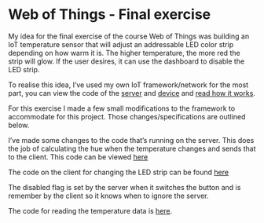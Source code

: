 # Web of Things - Final exercise
My idea for the final exercise of the course Web of Things was building an IoT temperature sensor that will adjust an addressable LED color strip depending on how warm it is.
The higher temperature, the more red the strip will glow. If the user desires, it can use the dashboard to disable the LED strip.

To realise this idea, I’ve used my own IoT framework/network for  the most part, you can view the code of the [server](https://github.com/reauv/minor-web-of-things-sensors-server) and [device](https://github.com/reauv/minor-web-of-things-device) and [read how it works](https://github.com/reauv/minor-web-of-things-sensors-server/blob/master/README.md).

For this exercise I made a few small modifications to the framework to accommodate for this project. Those changes/specifications are outlined below.

I’ve made some changes to the code that’s running on the server. This does the job of calculating the hue when the temperature changes and sends that to the client.
This code can be viewed [here](https://github.com/reauv/minor-web-of-things-sensors-server/blob/master/pubsub.js#L83-L91)

The code on the client for changing the LED strip can be found [here](https://github.com/reauv/minor-web-of-things-device/blob/master/src/OutputDevices/Strip.cpp)

The disabled flag is set by the server when it switches the button and is remember by the client so it knows when to ignore the server.

The code for reading the temperature data is [here](https://github.com/reauv/minor-web-of-things-device/blob/master/src/InputDevices/Temp.cpp).
